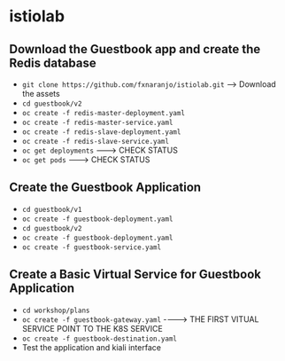 # istiolab

## Download the Guestbook app and create the Redis database

- `git clone https://github.com/fxnaranjo/istiolab.git` --> Download the assets
- `cd guestbook/v2`
- `oc create -f redis-master-deployment.yaml`
- `oc create -f redis-master-service.yaml`
- `oc create -f redis-slave-deployment.yaml`
- `oc create -f redis-slave-service.yaml`
- `oc get deployments` ---> CHECK STATUS
- `oc get pods` ---> CHECK STATUS

## Create the Guestbook Application
- `cd guestbook/v1`
- `oc create -f guestbook-deployment.yaml`
- `cd guestbook/v2`
- `oc create -f guestbook-deployment.yaml`
- `oc create -f guestbook-service.yaml`

## Create a Basic Virtual Service for Guestbook Application
- `cd workshop/plans`
- `oc create -f guestbook-gateway.yaml`  ----> THE FIRST VITUAL SERVICE POINT TO THE K8S SERVICE
- `oc create -f guestbook-destination.yaml`
- Test the application and kiali interface

